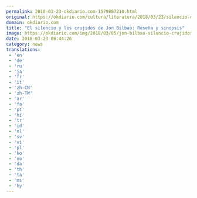 ```yaml
---
permalink: 2018-03-23-okdiario.com-1579807210.html
original: https://okdiario.com/cultura/literatura/2018/03/23/silencio-crujdos-jon-bilbao-impedimenta-1813584
domain: okdiario.com
title: "El silencio y los crujidos de Jon Bilbao: Reseña y sinopsis"
image: https://okdiario.com/img/2018/03/05/jon-bilbao-silencio-crujidos.jpg
date: 2018-03-23 06:44:26
category: news
translations: 
 - 'en'
 - 'de'
 - 'ru'
 - 'ja'
 - 'fr'
 - 'it'
 - 'zh-CN'
 - 'zh-TW'
 - 'ar'
 - 'fa'
 - 'pt'
 - 'hi'
 - 'tr'
 - 'id'
 - 'nl'
 - 'sv'
 - 'vi'
 - 'pl'
 - 'ko'
 - 'no'
 - 'da'
 - 'th'
 - 'ta'
 - 'ms'
 - 'hy'
---
```


